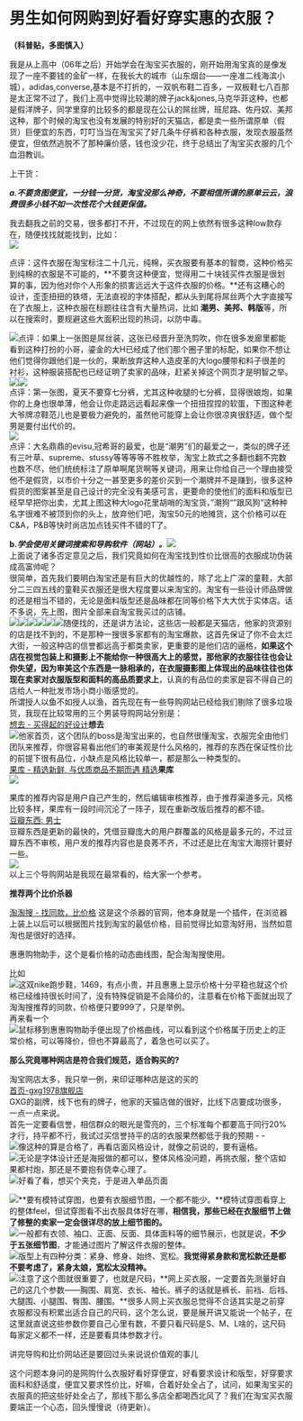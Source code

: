 # 男生如何网购到好看好穿实惠的衣服？

**（科普贴，多图慎入）**  

我是从上高中（06年之后）开始学会在淘宝买衣服的，刚开始用淘宝真的是像发现了一座不要钱的金矿一样，在我长大的城市（山东烟台——一座准二线海滨小城），adidas,converse,基本是不打折的，一双帆布鞋二百多，一双板鞋七八百那是太正常不过了，我们上高中觉得比较潮的牌子jack&jones,马克华菲这种，也都是假洋牌子，同学里穿的比较多的都是现在公认的屌丝牌，班尼路、佐丹奴、美邦这种，那个时候的淘宝也没有发展的特别好的天猫店，都是卖一些所谓原单（假货）巨便宜的东西，叮叮当当在淘宝买了好几条牛仔裤和各种衣服，发现衣服虽然便宜，但依然逃脱不了那种廉价感，钱也没少花，终于总结出了淘宝买衣服的几个血泪教训。  

上干货：  

**_a.不要贪图便宜，一分钱一分货，淘宝没那么神奇，不要相信所谓的原单云云，浪费很多小钱不如一次性花个大钱更保值。_**   

我去翻我之前的交易，很多都打不开，不过现在的网上依然有很多这种low款存在，随便找找就能找到，比如：  
![](https://pic4.zhimg.com/6bbc48bae493e434962c5ea4c5a0d5a3_b.jpg)  

点评：这件衣服在淘宝标注二十几元，纯棉，买衣服要有基本的智商，这种价格买到纯棉的衣服是不可能的，**不要贪这种便宜，觉得用二十块钱买件衣服是很划算的事，因为他对你个人形象的损害远远大于这件衣服的价格。**还有这糟心的设计，歪歪扭扭的铁塔，无法直视的字体搭配，都从头到尾将屌丝两个大字直接写在了衣服上，这种衣服在标题往往含有大量热词，比如 **潮男、美邦、韩版**等，所以在搜索时，要规避这些大面积出现的热词，以防中毒。  

![](https://pic1.zhimg.com/9b3c5e4f9bc279de7845a1272525ff9c_b.jpg)点评：如果上一张图是屌丝装，这张已经晋升至洗剪吹，你在很多发廊里都能看到这种打扮的小哥，鎏金的大H已经成了他们那个圈子里的标配，如果你不想让他们觉得你跟他们是一伙的，果断放弃这种人造皮革的大logo腰带和料子很差的衬衫，这种服装搭配也已经证明了卖家的品味，赶紧关掉这个网页才是明智之举。  
![](https://pic4.zhimg.com/a09aa59153fa4fe758166d3a28d79ec7_b.jpg)![](https://pic3.zhimg.com/0428fe81ad915f36ac27a2b392d80312_b.jpg)  
点评：第一张图，夏天不要穿七分裤，尤其这种收腿的七分裤，显得很娘炮，如果你的上身也很单薄，他会让你走路远远看起来像一个扭扭捏捏的软蛋，下图这种老大爷牌凉鞋范儿也是要极力避免的，虽然他可能穿上会让你很凉爽很舒适，做个型男是要付出代价的。  
![](https://pic1.zhimg.com/07df12272280707d0e7f950496e9d6a0_b.jpg)  
点评：大名鼎鼎的evisu,冠希哥的最爱，也是“潮男”们的最爱之一，类似的牌子还有三叶草、supreme、stussy等等等等不胜枚举，淘宝上款式之多翻也翻不完数也数不尽，他们统统标注了原单啊尾货啊等关键词，用来让你给自己一个理由接受他不是假货，以市价十分之一甚至更多的差价买到一个潮牌并不是赚到，很多这种假货的图案甚至是自己设计的完全没有美感可言，更要命的使他们的面料和版型已经早早把你出卖，尤其上图这种大logo花里胡哨的淘宝货，”潮狗“”跟风狗“这种种名字很难不被顶到你的头上，放弃他们吧，淘宝50元的地摊货，这个价格可以在C&A，P&B等快时尚店加点钱买件不错的T了。  

**b._学会使用关键词搜索和导购软件（网站）。![](https://pic1.zhimg.com/d0ba915ff56fe930bdf97f04b54d5c6c_b.jpg)_**  
上面说了诸多否定意见之后，我们究竟如何在淘宝找到性价比很高的衣服成功伪装成高富帅呢？  
很简单，首先我们要明白淘宝还是有巨大的优越性的，除了北上广深的童鞋，大部分二三四五线的童鞋买衣服还是很大程度要以来淘宝的。淘宝有一些设计师品牌做的还是相当不错的，无论是面料版型还是品味都在同等价格下大大优于实体店。话不多说，先上图，图片全部来自淘宝我买过的店铺。  
![](https://pic4.zhimg.com/9a5ba821946741bd8ca7b3ecf173c207_b.jpg)![](https://pic3.zhimg.com/86170be80a0fc8b1e17e7936ebcc107e_b.jpg)![](https://pic3.zhimg.com/1dcf3522c79c012ca7e2820d97257d9e_b.jpg)![](https://pic1.zhimg.com/93e23036cc05a7687dbabe390d0e3070_b.jpg)![](https://pic4.zhimg.com/7cf71fe2e4fa317a8d1b000d412bfb23_b.jpg)![](https://pic3.zhimg.com/92a779ac33867e767a97c55231a4684a_b.jpg)随便找的，还是讲方法论，这些店一般都是天猫店，他家的货源别的店是找不到的，不是那种一搜很多家都有的淘宝爆款，这首先保证了你不会太烂大街，一般这种店的信誉都远高于都类卖家，更重要的是他们店的逼格，**如果这个店在视觉包装上和摄影上不能给你一种很高大上的感觉，那他家的衣服往往也会让你失望，因为审美这个东西是一脉相承的，在衣服摄影图上体现出的品味往往也体现在卖家对衣服版型和面料的高品质要求上**，认真的有品位的卖家是容不得自己的店给人一种批发市场小商小贩感觉的。  
所谓授人以鱼不如授人以渔，首先现在有一些导购网站已经给我们剔除了很多垃圾货，我现在比较常用的三个男装导购网站分别是：  
[想去 - 买得起的好设计](http://www.xiangqu.com/)**想去**  
![](https://pic2.zhimg.com/9dafc5f4451ce3d30bd8f0480ebac269_b.jpg)他家首页，这个团队的boss是淘宝出来的，也自然很懂淘宝，衣服完全由他们团队来推荐，你很容易看出他们的审美观是什么风格的，推荐的东西在保证性价比的前提下很有品位，小缺点是风格比较单一，都是那么一种类型的。  
[果库 - 精选新鲜, 与优质商品不期而遇 精选](http://guoku.com/selected/)**果库**  
![](https://pic4.zhimg.com/2d0c7accac9a2028956930a093c7424f_b.jpg)  

果库的推荐内容是用户自己产生的，然后编辑审核推荐，由于推荐渠道多元，风格比较多样，果库有一段时间沉沦了一阵子，现在重新改版后推荐的都不错。  
[豆瓣东西: 男士](http://dongxi.douban.com/shows/%25E7%2594%25B7%25E5%25A3%25AB/)  
豆瓣东西是更新的最快的，凭借豆瓣庞大的用户群覆盖的风格是最多元的，不过豆瓣东西不审核，用户发的推荐内容也是良莠不齐，不过还是比在淘宝大海捞针要好一些。  
![](https://pic4.zhimg.com/286d2d04f1f2ba9b634cea796b83cd13_b.jpg)  
以上三个导购网站是我现在最常看的，给大家一个参考。  

**推荐两个比价杀器**  

[淘淘搜 - 找同款，比价格](http://www.taotaosou.com/) 这是这个杀器的官网，他本身就是一个插件，在浏览器上装上以后可以根据图片找到淘宝的最低价格，目前觉得比如意淘好用，当然如意淘也是很好的选择。  

惠惠购物助手，这个是看价格的动态曲线图，配合淘淘搜使用。  

比如  
![](https://pic1.zhimg.com/0cf7ec5770cd873ec541492e10e4134c_b.jpg)这双nike跑步鞋，1469，有点小贵，并且惠惠上显示价格十分平稳也就这个价格已经维持很长时间了，没有特殊促销是不会降价的，注意看在价格下面就出现了淘淘搜推荐的同款，价格便只要999了，只是举例。  
再来看一个  
![](https://pic2.zhimg.com/5f990712f3ae42710bfe9f3a143ff325_b.jpg)鼠标移到惠惠购物助手便出现了价格曲线，可以看到这个价格属于历史上的正常价格，可以等降价，但也不算最高了，着急也可以买了。  

**那么究竟哪种网店是符合我们规范，适合购买的?**  

淘宝网店太多，我只举一例，来印证哪种店是这的买的  
[首页-gxg1978旗舰店](http://gxg1978.tmall.com/shop/view_shop.htm?spm=a1z0k.7386009.1997989141.d4915209.ylyHiK&shop_id=62228616)  
GXG的副牌，线下也有的牌子，他家的天猫店做的很好，比线下店要成功很多，一点一点来说。  
首先一定要看信誉，相信群众的眼光是雪亮的，三个标准每个都要高于同行20%才行，持平都不行，我试过买信誉持平的店的衣服果然都低于我的预期 - -  
![](https://pic3.zhimg.com/f53be35fd9b8f8aaa47c6d7f388cb74a_b.jpg)像这种的算是合格了，再看店面风格设计，就像之前说的，要有逼格。  
![](https://pic3.zhimg.com/5d5e34900d229508362a10f0c3856e4a_b.jpg)无论是字体设计还是海报做的都可以，整体风格没问题，再挑衣服，整个店如果都村炮，那还是不要抱有侥幸心理了。  
![](https://pic1.zhimg.com/d0ba915ff56fe930bdf97f04b54d5c6c_b.jpg)好看了看，想买个夹克，于是进入单品页面  

![](https://pic1.zhimg.com/f6906d51217025146c5b8861f325650c_b.jpg)**要有模特试穿图，也要有衣服细节图，一个都不能少。**模特试穿图看穿上的整体feel，但试穿图看不出衣服具体好在哪，**相信我，那些已经在衣服细节上做了修整的卖家一定会很详尽的放上细节图的。**  
![](https://pic1.zhimg.com/3e3f7e6e7fc88fbc4753a2af2b49b2e8_b.jpg)一般都有衣领、袖口、正面、反面、具体面料等的细节展示，也就是说，**不少于五张细节图**，才能通过图片了解这件衣服的整体。  
![](https://pic1.zhimg.com/af1c610c2d72f41bc8df82d5fe6f37ec_b.jpg)版型上有四种分类：紧身、修身、始终、宽松。**我觉得紧身款和宽松款还是都不要考虑了，紧身太娘，宽松太没精神。**  
![](https://pic3.zhimg.com/63e9ad97ea2fb1be27c25e987ad3f102_b.jpg)注意了这个图就很重要了，也就是尺码，**网上买衣服，一定要首先测量好自己的这几个参数——胸围、肩宽、衣长、袖长。裤子的话就是裤长、前裆、后裆、大腿围、小腿围、臀围、腰围。**很多人网上买衣服总觉得不合适其实是之前穿衣服都没有积累出适合自己的尺码，这个怎么说，要是展开讲又能说一个帖子，在这里就直说这些参数你要自己心里有数，不要只看尺码是S、M、L啥的，这尺码每家定义都不一样，还是要看具体参数才行。  

讲完导购和比价网站还是要回过头来说说价值观的事儿  

这个问题本身问的是网购什么衣服好看好穿便宜，好看要求设计和版型，好穿要求面料和舒适度，便宜又要求性价比，好嘛，合着好处全占了，试问，如果淘宝买的衣服真的把这些好处全占了，那线下那么多店全都喝西北风了？我们在淘宝买衣服要端正一个心态，回头慢慢说（待更新）。